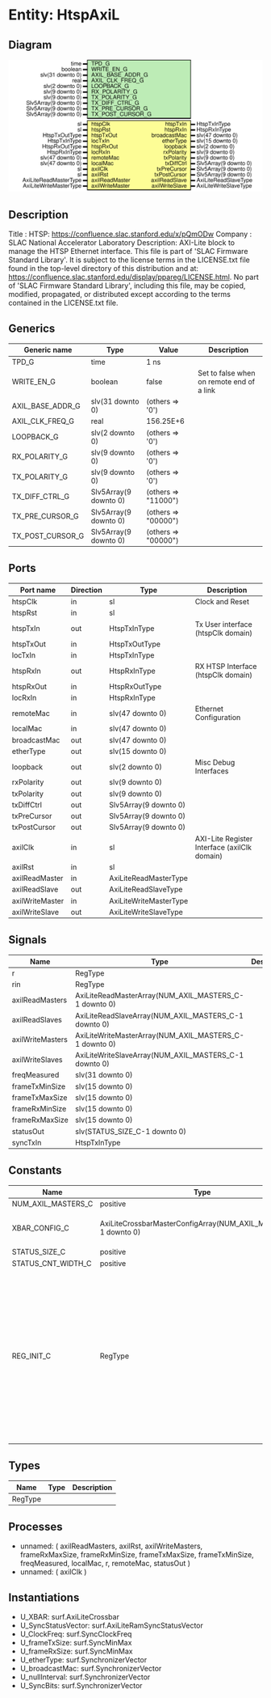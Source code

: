 # Entity: HtspAxiL

## Diagram

![Diagram](HtspAxiL.svg "Diagram")
## Description

Title      : HTSP: https://confluence.slac.stanford.edu/x/pQmODw
Company    : SLAC National Accelerator Laboratory
Description: AXI-Lite block to manage the HTSP Ethernet interface.
This file is part of 'SLAC Firmware Standard Library'.
It is subject to the license terms in the LICENSE.txt file found in the
top-level directory of this distribution and at:
   https://confluence.slac.stanford.edu/display/ppareg/LICENSE.html.
No part of 'SLAC Firmware Standard Library', including this file,
may be copied, modified, propagated, or distributed except according to
the terms contained in the LICENSE.txt file.
## Generics

| Generic name     | Type                  | Value               | Description                               |
| ---------------- | --------------------- | ------------------- | ----------------------------------------- |
| TPD_G            | time                  | 1 ns                |                                           |
| WRITE_EN_G       | boolean               | false               | Set to false when on remote end of a link |
| AXIL_BASE_ADDR_G | slv(31 downto 0)      | (others => '0')     |                                           |
| AXIL_CLK_FREQ_G  | real                  | 156.25E+6           |                                           |
| LOOPBACK_G       | slv(2 downto 0)       | (others => '0')     |                                           |
| RX_POLARITY_G    | slv(9 downto 0)       | (others => '0')     |                                           |
| TX_POLARITY_G    | slv(9 downto 0)       | (others => '0')     |                                           |
| TX_DIFF_CTRL_G   | Slv5Array(9 downto 0) | (others => "11000") |                                           |
| TX_PRE_CURSOR_G  | Slv5Array(9 downto 0) | (others => "00000") |                                           |
| TX_POST_CURSOR_G | Slv5Array(9 downto 0) | (others => "00000") |                                           |
## Ports

| Port name       | Direction | Type                   | Description                                  |
| --------------- | --------- | ---------------------- | -------------------------------------------- |
| htspClk         | in        | sl                     | Clock and Reset                              |
| htspRst         | in        | sl                     |                                              |
| htspTxIn        | out       | HtspTxInType           | Tx User interface (htspClk domain)           |
| htspTxOut       | in        | HtspTxOutType          |                                              |
| locTxIn         | in        | HtspTxInType           |                                              |
| htspRxIn        | out       | HtspRxInType           | RX HTSP Interface (htspClk domain)           |
| htspRxOut       | in        | HtspRxOutType          |                                              |
| locRxIn         | in        | HtspRxInType           |                                              |
| remoteMac       | in        | slv(47 downto 0)       | Ethernet Configuration                       |
| localMac        | in        | slv(47 downto 0)       |                                              |
| broadcastMac    | out       | slv(47 downto 0)       |                                              |
| etherType       | out       | slv(15 downto 0)       |                                              |
| loopback        | out       | slv(2 downto 0)        | Misc Debug Interfaces                        |
| rxPolarity      | out       | slv(9 downto 0)        |                                              |
| txPolarity      | out       | slv(9 downto 0)        |                                              |
| txDiffCtrl      | out       | Slv5Array(9 downto 0)  |                                              |
| txPreCursor     | out       | Slv5Array(9 downto 0)  |                                              |
| txPostCursor    | out       | Slv5Array(9 downto 0)  |                                              |
| axilClk         | in        | sl                     | AXI-Lite Register Interface (axilClk domain) |
| axilRst         | in        | sl                     |                                              |
| axilReadMaster  | in        | AxiLiteReadMasterType  |                                              |
| axilReadSlave   | out       | AxiLiteReadSlaveType   |                                              |
| axilWriteMaster | in        | AxiLiteWriteMasterType |                                              |
| axilWriteSlave  | out       | AxiLiteWriteSlaveType  |                                              |
## Signals

| Name             | Type                                                   | Description |
| ---------------- | ------------------------------------------------------ | ----------- |
| r                | RegType                                                |             |
| rin              | RegType                                                |             |
| axilReadMasters  | AxiLiteReadMasterArray(NUM_AXIL_MASTERS_C-1 downto 0)  |             |
| axilReadSlaves   | AxiLiteReadSlaveArray(NUM_AXIL_MASTERS_C-1 downto 0)   |             |
| axilWriteMasters | AxiLiteWriteMasterArray(NUM_AXIL_MASTERS_C-1 downto 0) |             |
| axilWriteSlaves  | AxiLiteWriteSlaveArray(NUM_AXIL_MASTERS_C-1 downto 0)  |             |
| freqMeasured     | slv(31 downto 0)                                       |             |
| frameTxMinSize   | slv(15 downto 0)                                       |             |
| frameTxMaxSize   | slv(15 downto 0)                                       |             |
| frameRxMinSize   | slv(15 downto 0)                                       |             |
| frameRxMaxSize   | slv(15 downto 0)                                       |             |
| statusOut        | slv(STATUS_SIZE_C-1 downto 0)                          |             |
| syncTxIn         | HtspTxInType                                           |             |
## Constants

| Name               | Type                                                            | Value                                                                                                                                                                                                                                                                                                                                                                                                                                                                                                                                                                                                                                                                                                                                                                                                                                                                                                                                                                                                                                                                                                                                        | Description |
| ------------------ | --------------------------------------------------------------- | -------------------------------------------------------------------------------------------------------------------------------------------------------------------------------------------------------------------------------------------------------------------------------------------------------------------------------------------------------------------------------------------------------------------------------------------------------------------------------------------------------------------------------------------------------------------------------------------------------------------------------------------------------------------------------------------------------------------------------------------------------------------------------------------------------------------------------------------------------------------------------------------------------------------------------------------------------------------------------------------------------------------------------------------------------------------------------------------------------------------------------------------- | ----------- |
| NUM_AXIL_MASTERS_C | positive                                                        |  2                                                                                                                                                                                                                                                                                                                                                                                                                                                                                                                                                                                                                                                                                                                                                                                                                                                                                                                                                                                                                                                                                                                                           |             |
| XBAR_CONFIG_C      | AxiLiteCrossbarMasterConfigArray(NUM_AXIL_MASTERS_C-1 downto 0) |  genAxiLiteConfig(NUM_AXIL_MASTERS_C,<br><span style="padding-left:20px"> AXIL_BASE_ADDR_G,<br><span style="padding-left:20px"> 10,<br><span style="padding-left:20px"> 8)                                                                                                                                                                                                                                                                                                                                                                                                                                                                                                                                                                                                                                                                                                                                                                                                                                                                                                                                                                   |             |
| STATUS_SIZE_C      | positive                                                        |  61                                                                                                                                                                                                                                                                                                                                                                                                                                                                                                                                                                                                                                                                                                                                                                                                                                                                                                                                                                                                                                                                                                                                          |             |
| STATUS_CNT_WIDTH_C | positive                                                        |  12                                                                                                                                                                                                                                                                                                                                                                                                                                                                                                                                                                                                                                                                                                                                                                                                                                                                                                                                                                                                                                                                                                                                          |             |
| REG_INIT_C         | RegType                                                         |  (       cntRst         => '0',<br><span style="padding-left:20px">       rollOverEn     => x"0C05_0000_FFFF_FFFF",<br><span style="padding-left:20px">       broadcastMac   => x"FF_FF_FF_FF_FF_FF",<br><span style="padding-left:20px">       etherType      => x"11_01",<br><span style="padding-left:20px">       -- EtherType = 0x0111 ("Experimental")       loopBack       => LOOPBACK_G,<br><span style="padding-left:20px">       rxPolarity     => RX_POLARITY_G,<br><span style="padding-left:20px">       txPolarity     => TX_POLARITY_G,<br><span style="padding-left:20px">       txDiffCtrl     => TX_DIFF_CTRL_G,<br><span style="padding-left:20px">       txPreCursor    => TX_PRE_CURSOR_G,<br><span style="padding-left:20px">       txPostCursor   => TX_POST_CURSOR_G,<br><span style="padding-left:20px">       htspTxIn       => HTSP_TX_IN_INIT_C,<br><span style="padding-left:20px">       htspRxIn       => HTSP_RX_IN_INIT_C,<br><span style="padding-left:20px">       axilWriteSlave => AXI_LITE_WRITE_SLAVE_INIT_C,<br><span style="padding-left:20px">       axilReadSlave  => AXI_LITE_READ_SLAVE_INIT_C) |             |
## Types

| Name    | Type | Description |
| ------- | ---- | ----------- |
| RegType |      |             |
## Processes
- unnamed: ( axilReadMasters, axilRst, axilWriteMasters, frameRxMaxSize,
            frameRxMinSize, frameTxMaxSize, frameTxMinSize, freqMeasured,
            localMac, r, remoteMac, statusOut )
- unnamed: ( axilClk )
## Instantiations

- U_XBAR: surf.AxiLiteCrossbar
- U_SyncStatusVector: surf.AxiLiteRamSyncStatusVector
- U_ClockFreq: surf.SyncClockFreq
- U_frameTxSize: surf.SyncMinMax
- U_frameRxSize: surf.SyncMinMax
- U_etherType: surf.SynchronizerVector
- U_broadcastMac: surf.SynchronizerVector
- U_nullInterval: surf.SynchronizerVector
- U_SyncBits: surf.SynchronizerVector

